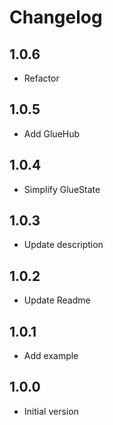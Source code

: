 # Changelog

## 1.0.6

* Refactor

## 1.0.5

* Add GlueHub

## 1.0.4

* Simplify GlueState
  
## 1.0.3

* Update description
  
## 1.0.2

* Update Readme

## 1.0.1

* Add example

## 1.0.0

* Initial version
